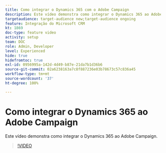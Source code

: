 ```yaml
---
title: Como integrar o Dynamics 365 com o Adobe Campaign
description: Este vídeo demonstra como integrar o Dynamics 365 ao Adobe Campaign.
targetaudience: target-audience new;target-audience ongoing
feature: Integração do Microsoft CRM
kt: 1869
doc-type: feature video
activity: setup
team: DOC
role: Admin, Developer
level: Experienced
hide: true
hidefromtoc: true
exl-id: 0956995a-142d-4d49-b87e-21da7b1d36b6
source-git-commit: 02a6238163a7c8f887236e03b78673c57c836a45
workflow-type: tm+mt
source-wordcount: '37'
ht-degree: 100%

---
```


# Como integrar o Dynamics 365 ao Adobe Campaign

Este vídeo demonstra como integrar o Dynamics 365 ao Adobe Campaign.

>[!VIDEO](https://video.tv.adobe.com/v/23837?quality=12)
